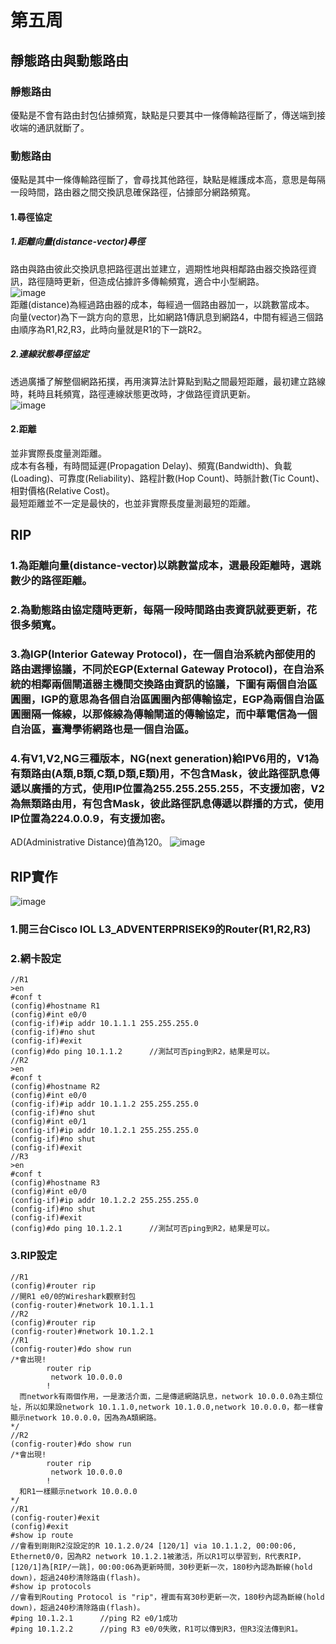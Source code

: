 # 第五周
##  靜態路由與動態路由
### 靜態路由
優點是不會有路由封包佔據頻寬，缺點是只要其中一條傳輸路徑斷了，傳送端到接收端的通訊就斷了。    
### 動態路由
優點是其中一條傳輸路徑斷了，會尋找其他路徑，缺點是維護成本高，意思是每隔一段時間，路由器之間交換訊息確保路徑，佔據部分網路頻寬。    
#### 1.尋徑協定      
##### 1.距離向量(distance-vector)尋徑      
路由與路由彼此交換訊息把路徑選出並建立，週期性地與相鄰路由器交換路徑資訊，路徑隨時更新，但造成佔據許多傳輸頻寬，適合中小型網路。     
![image](https://github.com/LarrySu508/cisco-note/blob/master/week5/IMG20191008142149.jpg)    
距離(distance)為經過路由器的成本，每經過一個路由器加一，以跳數當成本。      
向量(vector)為下一跳方向的意思，比如網路1傳訊息到網路4，中間有經過三個路由順序為R1,R2,R3，此時向量就是R1的下一跳R2。    
##### 2.連線狀態尋徑協定     
透過廣播了解整個網路拓撲，再用演算法計算點到點之間最短距離，最初建立路線時，耗時且耗頻寬，路徑連線狀態更改時，才做路徑資訊更新。     
![image](https://github.com/LarrySu508/cisco-note/blob/master/week5/IMG_20191008_141540.jpg)     
#### 2.距離
並非實際長度量測距離。       
成本有各種，有時間延遲(Propagation Delay)、頻寬(Bandwidth)、負載(Loading)、可靠度(Reliability)、路程計數(Hop Count)、時脈計數(Tic Count)、相對價格(Relative Cost)。      
最短距離並不一定是最快的，也並非實際長度量測最短的距離。         
## RIP
### 1.為距離向量(distance-vector)以跳數當成本，選最段距離時，選跳數少的路徑距離。   
### 2.為動態路由協定隨時更新，每隔一段時間路由表資訊就要更新，花很多頻寬。
### 3.為IGP(Interior Gateway Protocol)，在一個自治系統內部使用的路由選擇協議，不同於EGP(External Gateway Protocol)，在自治系統的相鄰兩個閘道器主機間交換路由資訊的協議，下圖有兩個自治區圓圈，IGP的意思為各個自治區圓圈內部傳輸協定，EGP為兩個自治區圓圈隔一條線，以那條線為傳輸閘道的傳輸協定，而中華電信為一個自治區，臺灣學術網路也是一個自治區。
### 4.有V1,V2,NG三種版本，NG(next generation)給IPV6用的，V1為有類路由(A類,B類,C類,D類,E類)用，不包含Mask，彼此路徑訊息傳遞以廣播的方式，使用IP位置為255.255.255.255，不支援加密，V2為無類路由用，有包含Mask，彼此路徑訊息傳遞以群播的方式，使用IP位置為224.0.0.9，有支援加密。
AD(Administrative Distance)值為120。
![image](https://github.com/LarrySu508/cisco-note/blob/master/week5/IMG20191008161656.jpg)     
## RIP實作
![image](https://github.com/LarrySu508/cisco-note/blob/master/week5/IMG1.png)    
### 1.開三台Cisco IOL L3_ADVENTERPRISEK9的Router(R1,R2,R3)    
### 2.網卡設定
```
//R1
>en
#conf t
(config)#hostname R1
(config)#int e0/0
(config-if)#ip addr 10.1.1.1 255.255.255.0
(config-if)#no shut
(config-if)#exit
(config)#do ping 10.1.1.2      //測試可否ping到R2，結果是可以。
//R2
>en
#conf t
(config)#hostname R2
(config)#int e0/0
(config-if)#ip addr 10.1.1.2 255.255.255.0
(config-if)#no shut
(config)#int e0/1
(config-if)#ip addr 10.1.2.1 255.255.255.0
(config-if)#no shut
(config-if)#exit
//R3
>en
#conf t
(config)#hostname R3
(config)#int e0/0
(config-if)#ip addr 10.1.2.2 255.255.255.0
(config-if)#no shut
(config-if)#exit
(config)#do ping 10.1.2.1      //測試可否ping到R2，結果是可以。
```
### 3.RIP設定
```
//R1
(config)#router rip
//開R1 e0/0的Wireshark觀察封包
(config-router)#network 10.1.1.1
//R2
(config)#router rip
(config-router)#network 10.1.2.1
//R1
(config-router)#do show run
/*會出現!
        router rip
         network 10.0.0.0
        !
  而network有兩個作用，一是激活介面，二是傳遞網路訊息，network 10.0.0.0為主類位址，所以如果設network 10.1.1.0,network 10.1.0.0,network 10.0.0.0，都一樣會顯示network 10.0.0.0，因為為A類網路。
*/
//R2
(config-router)#do show run
/*會出現!
        router rip
         network 10.0.0.0
        !
  和R1一樣顯示network 10.0.0.0
*/
//R1
(config-router)#exit
(config)#exit
#show ip route
//會看到剛剛R2沒設定的R 10.1.2.0/24 [120/1] via 10.1.1.2, 00:00:06, Ethernet0/0，因為R2 network 10.1.2.1被激活，所以R1可以學習到，R代表RIP，[120/1]為[RIP/一跳]，00:00:06為更新時間，30秒更新一次，180秒內認為斷線(hold down)，超過240秒清除路由(flash)。
#show ip protocols
//會看到Routing Protocol is "rip"，裡面有寫30秒更新一次，180秒內認為斷線(hold down)，超過240秒清除路由(flash)。
#ping 10.1.2.1      //ping R2 e0/1成功
#ping 10.1.2.2      //ping R3 e0/0失敗，R1可以傳到R3，但R3沒法傳到R1。

```

